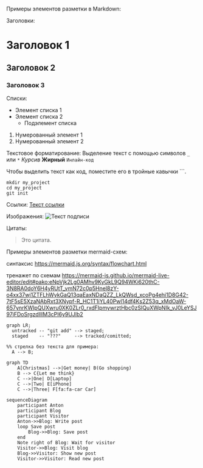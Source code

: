 Примеры элементов разметки в Markdown:

Заголовки:
# Заголовок 1
## Заголовок 2
### Заголовок 3

Списки:
- Элемент списка 1
- Элемент списка 2
  - Подэлемент списка
1. Нумерованный элемент 1
2. Нумерованный элемент 2

Текстовое форматирование: 
Выделение текст с помощью символов `_` или `*`
*Курсив*
**Жирный**
`Инлайн-код`

Чтобы выделить текст как код, поместите его в тройные кавычки ```. 
```
mkdir my_project
cd my_project
git init
```

Ссылки:
[Текст ссылки](http://www.example.com)

Изображения:
![Текст подписи](http://www.example.com/image.jpg)

Цитаты:
> Это цитата.

Примеры элементов разметки mermaid-схем:

синтаксис https://mermaid.js.org/syntax/flowchart.html


тренажет по схемам https://mermaid-js.github.io/mermaid-live-editor/edit#pako:eNpVjk2Lg0AMhv9KyGkL9Q94WKi620thC-3N8RA0doY6H4yRUtT_vmN72c0p5Hnel8zY-o4xx37wj1ZTFLhWykGaQ13qaEaxNDaQZZ_LkQWsd_xcoPg4ehi1D8G42-7tF5sE5XzaNAbRxt3XNypf-R_HC1T1iYL40Pwl14df4Ks2Z53q_xMdOaW-657ynrKWIpQUXwru0XK0ZLr0_rxdFIpmywrztHbc0zSIQuXWpNIk_vJ0LeYSJ97jFDoSrgzdIllM3cPI6y9UJlb2



```mermaid
graph LR;
  untracked -- "git add" --> staged;
  staged    -- "???"     --> tracked/comitted;

%% стрелка без текста для примера: 
  A --> B;
``` 

```mermaid
graph TD
    A[Christmas] -->|Get money| B(Go shopping)
    B --> C{Let me think}
    C -->|One| D[Laptop]
    C -->|Two| E[iPhone]
    C -->|Three| F[fa:fa-car Car]
```

```mermaid
sequenceDiagram
    participant Anton
    participant Blog
    participant Visitor
    Anton->>Blog: Write post
    loop Save post
        Blog->>Blog: Save post
    end
    Note right of Blog: Wait for visitor
    Visitor->>Blog: Visit blog
    Blog->>Visitor: Show new post
    Visitor->>Visitor: Read new post
```